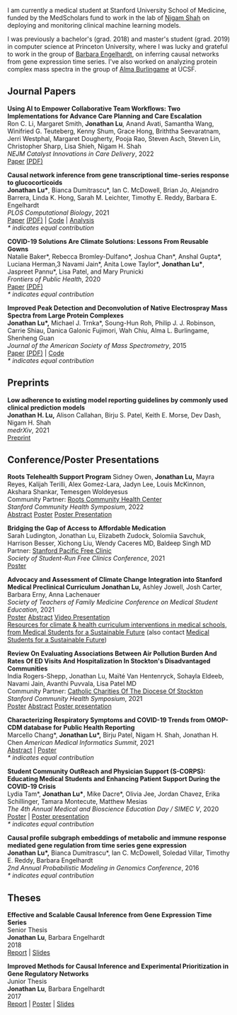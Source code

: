 I am currently a medical student at Stanford University School of Medicine, funded by the MedScholars fund to work in the lab of [Nigam Shah](https://shahlab.stanford.edu/doku.php) on deploying and monitoring clinical machine learning models.

I was previously a bachelor's (grad. 2018) and master's student (grad. 2019) in computer science at Princeton University, where I was lucky and grateful to work in the group of [Barbara Engelhardt](http://beehive.cs.princeton.edu/), on inferring causal networks from gene expression time series. I've also worked on analyzing protein complex mass spectra in the group of [Alma Burlingame](http://msf.ucsf.edu/) at UCSF.


## Journal Papers

**Using AI to Empower Collaborative Team Workflows: Two Implementations for Advance Care Planning and Care Escalation**  
Ron C. Li, Margaret Smith, **Jonathan Lu**, Anand Avati, Samantha Wang, Winifried G. Teuteberg, Kenny Shum, Grace Hong, Briththa Seevaratnam, Jerri Westphal, Margaret Dougherty, Pooja Rao, Steven Asch, Steven Lin, Christopher Sharp, Lisa Shieh, Nigam H. Shah  
*NEJM Catalyst Innovations in Care Delivery*, 2022  
[Paper](https://catalyst.nejm.org/doi/full/10.1056/CAT.21.0457) [(PDF)](journal/Li2022_Article_UsingAIToEmpower.pdf)  

**Causal network inference from gene transcriptional time-series response to glucocorticoids**  
**Jonathan Lu\***, Bianca Dumitrascu\*, Ian C. McDowell, Brian Jo, Alejandro Barrera, Linda K. Hong, Sarah M. Leichter, Timothy E. Reddy, Barbara E. Engelhardt  
*PLOS Computational Biology*, 2021   
[Paper](https://journals.plos.org/plosone/article?id=10.1371/journal.pcbi.1008223) [(PDF)](journal/Lu2021_Article_BETS.pdf)  \| [Code](https://github.com/lujonathanh/BETS) \| [Analysis](https://zenodo.org/record/4009546#.YGJhcUhKjyt)  
*\* indicates equal contribution*  

**COVID-19 Solutions Are Climate Solutions: Lessons From Reusable Gowns**  
Natalie Baker\*, Rebecca Bromley-Dulfano\*, Joshua Chan\*, Anshal Gupta\*, Luciana Herman,3 Navami Jain\*, Anita Lowe Taylor\*, **Jonathan Lu\***, Jaspreet Pannu\*, Lisa Patel, and Mary Prunicki  
*Frontiers of Public Health*, 2020  
[Paper](https://www.ncbi.nlm.nih.gov/pmc/articles/PMC7732643/) [(PDF)](journal/Baker2020_Article_ReusableGowns.pdf)  
*\* indicates equal contribution*  

**Improved Peak Detection and Deconvolution of Native Electrospray Mass Spectra from Large Protein Complexes**  
**Jonathan Lu\*,** Michael J. Trnka\*, Soung-Hun Roh, Philip J. J. Robinson, Carrie Shiau, Danica Galonic Fujimori, Wah Chiu, Alma L. Burlingame, Shenheng Guan  
*Journal of the American Society of Mass Spectrometry*, 2015  
[Paper](https://www.ncbi.nlm.nih.gov/pmc/articles/PMC5067139/) [(PDF)](journal/Lu2015_Article_ImprovedPeakDetectionAndDeconv.pdf) \| [Code](https://github.com/lujonathanh/PeakSeeker)  
*\* indicates equal contribution*  


## Preprints

**Low adherence to existing model reporting guidelines by commonly used clinical prediction models**  
**Jonathan H. Lu,** Alison Callahan, Birju S. Patel, Keith E. Morse, Dev Dash, Nigam H. Shah  
*medrXiv*, 2021  
[Preprint](https://www.medrxiv.org/content/10.1101/2021.07.21.21260282v1)  


## Conference/Poster Presentations

**Roots Telehealth Support Program**
Sidney Owen, **Jonathan Lu,** Mayra Reyes, Kalijah Terilli, Alex Gomez-Lara, Jadyn Lee, Louis McKinnon, Akshara Shankar, Temesgen Woldeyesus  
Community Partner: [Roots Community Health Center](https://rootsclinic.org/)  
*Stanford Community Health Symposium*, 2022  
[Abstract](conference/Owen2022_abstract_RootsTelehealthProgram.pdf) [Poster](conference/Owen2022_poster_RootsTelehealthProgram.pdf) [Poster Presentation](https://med.stanford.edu/oce/partnerships-collaborations/2022-community-health-symposium/2022-abstracts---posters.html)  

**Bridging the Gap of Access to Affordable Medication**  
Sarah Ludington, Jonathan Lu, Elizabeth Zudock, Solomiia Savchuk, Harrison Besser,
Xichong Liu, Wendy Caceres MD, Baldeep Singh MD  
Partner: [Stanford Pacific Free Clinic](https://www.med.stanford.edu/pacific.html)  
*Society of Student-Run Free Clinics Conference*, 2021  
[Poster](conference/Ludington2021_poster_PFCBridgingMeds.pdf)  

**Advocacy and Assessment of Climate Change Integration into Stanford Medical Preclinical Curriculum**
**Jonathan Lu,** Ashley Jowell, Josh Carter, Barbara Erny, Anna Lachenauer  
*Society of Teachers of Family Medicine Conference on Medical Student Education*, 2021  
[Poster](conference/Lu2021_poster_AdvocacyAssessmentClimateIntegrationCurriculum.pdf) [Abstract](conference/Lu2021_abstract_Advocacy_and_Assessment_of_Climate_Change_Integrat.pdf) [Video Presentation](https://www.youtube.com/watch?v=E4sCxuRqAyk)  
[Resources for climate & health curriculum interventions in medical schools, from Medical Students for a Sustainable Future](https://docs.google.com/document/d/1lwLv-PZXZTymWbPLTB3604dvnOvg2gKntIoBo7QH-6c/edit?usp=drive_web&ouid=109652253851767046454) (also contact [Medical Students for a Sustainable Future](https://ms4sf.org/))  

**Review On Evaluating Associations Between Air Pollution Burden And Rates Of ED Visits And Hospitalization In Stockton's Disadvantaged Communities**  
India Rogers-Shepp, Jonathan Lu, Maïté Van Hentenryck, Sohayla Eldeeb, Navami Jain, Avanthi Puvvala, Lisa Patel MD  
Community Partner: [Catholic Charities Of The Diocese Of Stockton](https://www.ccstockton.org/)  
*Stanford Community Health Symposium*, 2021  
[Poster](Rogers-Shepp2021_poster_StocktonAirPollution.pdf) [Abstract](Rogers-Shepp2021_abstract_StocktonAirPollution.pdf) [Poster presentation](https://med.stanford.edu/oce/partnerships-collaborations/community-health-symposium/community-health-symposium-abstracts---posters/community-health-symposium-abstracts-21-42.html)  

**Characterizing Respiratory Symptoms and COVID-19 Trends from OMOP-CDM database for Public Health Reporting**  
Marcello Chang\*, **Jonathan Lu\*,** Birju Patel, Nigam H. Shah, Jonathan H. Chen
*American Medical Informatics Summit*, 2021  
[Abstract](conference/Chang2021_abstract_CDC-COVID-19.pdf) \| [Poster](conference/Lu2021_poster_CDC-COVID-19.pdf)  
*\* indicates equal contribution*  

**Student Community OutReach and Physician Support (S-CORPS): Educating Medical Students and Enhancing Patient Support During the COVID-19 Crisis**  
Lydia Tam\*, **Jonathan Lu\***, Mike Dacre\*, Olivia Jee, Jordan Chavez, Erika Schillinger, Tamara Montecute, Matthew Mesias  
*The 4th Annual Medical and Bioscience Education Day / SIMEC V*, 2020  
[Poster](conference/Tam2020_poster_S-CORPS.pdf) \| [Poster presentation](https://stanford.zoom.us/rec/play/r5PEp9PgAyHkqa8ewNJVbuk51HqbGHv3xhfY-cObHcRujs1cuKKwff4xPHCtjM_2-JMtJuOAcQgNFip8.ob-EnhY1VKhj42wE?startTime=1600548058000&_x_zm_rtaid=VISojJJCRkCHaMGWKKglCQ.1601756264446.a555555acb447b6cec47267127e1ccd7&_x_zm_rhtaid=707)  
*\* indicates equal contribution*

**Causal profile subgraph embeddings of metabolic and immune response mediated gene regulation from time series gene expression**   
**Jonathan Lu\*,** Bianca Dumitrascu\*, Ian C. McDowell, Soledad Villar, Timothy E. Reddy, Barbara Engelhardt  
*2nd Annual Probabilistic Modeling in Genomics Conference*, 2016  
*\* indicates equal contribution*

## Theses

**Effective and Scalable Causal Inference from Gene Expression Time Series**  
Senior Thesis  
**Jonathan Lu**, Barbara Engelhardt  
2018  
[Report](thesis/Spring2018_thesis_JL.pdf) \| [Slides](thesis/Spring2018_thesispresentation_JL.pdf)  

**Improved Methods for Causal Inference and Experimental Prioritization in Gene Regulatory Networks**  
Junior Thesis  
**Jonathan Lu**, Barbara Engelhardt  
2017  
[Report](thesis/Spring2017_thesis_JL.pdf) \| [Poster](thesis/Spring2017IW_Poster_5_8_17.pdf) \| [Slides](thesis/Spring2017_thesispresentation_JL.pdf)

